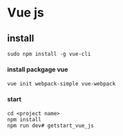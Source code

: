 # Vue js
## install
    sudo npm install -g vue-cli
#### install packgage vue
    vue init webpack-simple vue-webpack
#### start
    cd <project name>
    npm install
    npm run dev# getstart_vue_js
